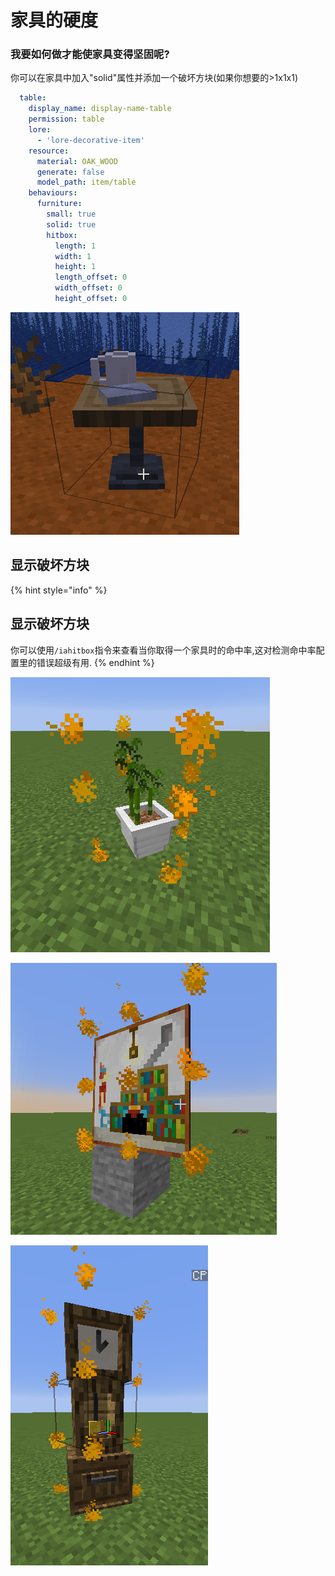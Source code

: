 # 家具的硬度

### 我要如何做才能使家具变得坚固呢?

你可以在家具中加入"solid"属性并添加一个破坏方块\(如果你想要的&gt;1x1x1\)

```yaml
  table:
    display_name: display-name-table
    permission: table
    lore:
      - 'lore-decorative-item'
    resource:
      material: OAK_WOOD
      generate: false
      model_path: item/table
    behaviours:
      furniture:
        small: true
        solid: true
        hitbox:
          length: 1
          width: 1
          height: 1
          length_offset: 0
          width_offset: 0
          height_offset: 0
```

![](../../../../.gitbook/assets/image%20%2815%29.png)

## 显示破坏方块 <a id="show-the-hitbox"></a>

{% hint style="info" %}
## 显示破坏方块

你可以使用`/iahitbox`指令来查看当你取得一个家具时的命中率,这对检测命中率配置里的错误超级有用.
{% endhint %}

![](../../../../.gitbook/assets/immagine%20%2863%29%20%282%29%20%281%29.png)

![](../../../../.gitbook/assets/immagine%20%2865%29.png)

![](../../../../.gitbook/assets/immagine%20%2858%29.png)

